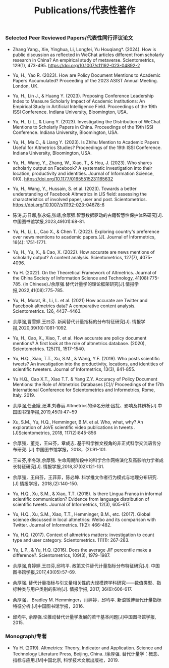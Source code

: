 ﻿---
layout: page
title:  Publications/代表性著作
cover:  false
menu:   true
order:  3
---

### Selected Peer Reviewed Papers/代表性同行评议论文

* Zhang Yang., Xie, Yinghua, Li, Longfei, Yu Houqiang*. (2024). How is public discussion as reflected in WeChat articles different from scholarly research in China? An empirical study of metaverse. Scientometrics, 129(1), 473-495. https://doi.org/10.1007/s11192-023-04892-2

* Yu, H., Yao R. (2023). How are Policy Document Mentions to Academic Papers Accumulated? Proceeding of the 2023 ASIST Annual Meeting. London, UK.

* Yu, H., Lin J., & Huang Y. (2023). Proposing Conference Leadership Index to Measure Scholarly Impact of Academic Institutions: An Empirical Study in Artificial Intelligence Field. Proceedings of the 19th ISSI Conference. Indiana University, Bloomington, USA.

*	Yu, H., Li L., & Liang Y. (2023). Investigating the Distribution of WeChat Mentions to Scholarly Papers in China. Proceedings of the 19th ISSI Conference. Indiana University, Bloomington, USA.

*	Yu, H., Ma C., & Liang Y. (2023). Is Zhihu Mention to Academic Papers Useful for Altmetrics Studies? Proceedings of the 19th ISSI Conference. Indiana University, Bloomington, USA.

* Yu, H., Wang, Y., Zhang, W., Xiao, T., & Hou, J. (2023). Who shares scholarly output on Facebook? A systematic investigation into their location, productivity and identities. Journal of Information Science, 0(0). https://doi.org/10.1177/01655515231165632

* Yu, H., Wang, Y., Hussain, S. et al. (2023). Towards a better understanding of Facebook Altmetrics in LIS field: assessing the characteristics of involved paper, user and post. Scientometrics. https://doi.org/10.1007/s11192-023-04678-6

* 陈涛,苏日娜,张永娟,张靖,余厚强.智慧数据驱动的古籍智慧性保护体系研究[J].中国图书馆学报,2023,49(01):68-81.

* Yu, H., Li, L., Cao X., & Chen T. (2022). Exploring country's preference over news mentions to academic papers.[J]. Journal of Informetrics, 16(4): 1751-1771.

* Yu, H., Yu, X., & Cao, X. (2022). How accurate are news mentions of scholarly output? A content analysis. Scientometrics, 127(7), 4075-4096.

* Yu H. (2022). On the Theoretical Framework of Altmetrics. Journal of the China Society of Information Science and Technology, 41(08):775-785. (in Chinese)./余厚强.替代计量学的理论框架研究[J].情报学报,2022,41(08):775-785.

* Yu, H., Murat, B., Li, L. et al. (2021) How accurate are Twitter and Facebook altmetrics data? A comparative content analysis. Scientometrics. 126, 4437–4463.

* 余厚强,曹雪婷,王曰芬. 新闻替代计量指标的分布特征研究[J]. 情报学报,2020,39(10):1081-1092.

* Yu, H., Cao, X., Xiao, T. et al. How accurate are policy document mentions? A first look at the role of altmetrics database. (2020), Scientometrics. 125(11), 1517–1540.

* Yu, H.Q., Xiao, T.T., Xu, S.M., & Wang, Y.F. (2019). Who posts scientific tweets? An investigation into the productivity, locations, and identities of scientific tweeters. Journal of Informetrics, 13(3), 841-855.

* Yu H.Q., Cao X.T., Xiao T.T. & Yang Z.Y. Accuracy of Policy Document Mentions: the Role of Altmetrics Databases [C]// Proceedings of the 17th International Conference for Scientometrics and Informetrics, Rome, Italy. 2019.

* 余厚强,任全娥,张洋,刘春丽.Altmetrics的译名分歧:困扰、影响及其辨析[J].中国图书馆学报,2019,45(1):47~59

* Xu, S.M., Yu, H.Q., Hemminger, B.M. et al. Who, what, why? An exploration of JoVE scientific video publications in tweets .[J]Scientometrics, 2018, 117(2):845-856

* 余厚强，董克，王曰芬，章成志. 基于科学推文视角的非正式科学交流语言分布研究. [J] 中国图书馆学报，2018，(2):91-101.

* 王曰芬,李冬琼,余厚强. 生命周期阶段中的科学合作网络演化及高影响力学者成长特征研究[J]. 情报学报,2018,37(02):121-131.

* 余厚强，王曰芬，王菲菲，陈必坤. 科学推文作者行为模式与地理分布研究. [J] 情报学报，2018,(2):140-150.

* Yu, H.Q., Xu, S.M., & Xiao, T.T. (2018). Is there Lingua Franca in informal scientific communication? Evidence from language distribution of scientific tweets. Journal of Informetrics, 12(3), 605-617.

* Yu, H.Q., Xu, S.M., Xiao, T.T., Hemminger, B.M., etc. (2017). Global science discussed in local altmetrics: Weibo and its comparison with Twitter. Journal of Informetrics. 11(2): 466-482.

* Yu, H.Q. (2017). Context of altmetrics matters: investigation to count type and user category. Scientometrics. 111(1): 267-283.

* Yu, L.P., & Yu, H.Q. (2016). Does the average JIF percentile make a difference?. Scientometrics, 109(3), 1979-1987.

* 余厚强,肖婷婷,王曰芬,邱均平. 政策文件替代计量指标分布特征研究[J]. 中国图书馆学报,2017,43(05):57-69.

* 余厚强. 替代计量指标与引文量相关性的大规模跨学科研究——数值类型、指标种类与用户类别的影响[J]. 情报学报, 2017, 36(6):606-617.

* 余厚强， Bradley M. Hemminger，肖婷婷，邱均平. 新浪微博替代计量指标特征分析.[J]中国图书馆学报，2016.

* 邱均平, 余厚强.论推动替代计量学发展的若干基本问题[J]中国图书馆学报, 2015.


### Monograph/专著

* Yu H. (2019). Altmetrics: Theory, Indicator and Application. Science and Technology Literature Press, Beijing, China. /余厚强. 替代计量学：概念、指标与应用.[M]中国北京, 科学技术文献出版社，2019.
 



